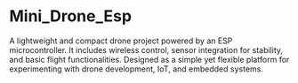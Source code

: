 # Mini_Drone_Esp
A lightweight and compact drone project powered by an ESP microcontroller. It includes wireless control, sensor integration for stability, and basic flight functionalities. Designed as a simple yet flexible platform for experimenting with drone development, IoT, and embedded systems.
